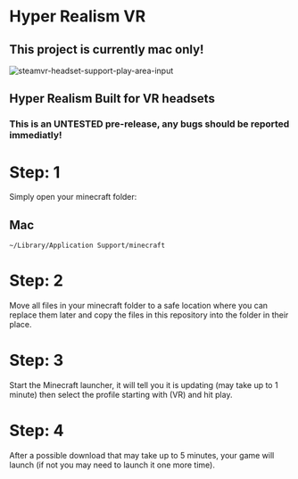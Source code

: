 # Hyper Realism VR

## This project is currently mac only!

![steamvr-headset-support-play-area-input](https://user-images.githubusercontent.com/34868944/147981170-0cb8c5a6-b21e-4211-8ce6-460a9d20c9ab.jpg)

## Hyper Realism Built for VR headsets
### This is an UNTESTED pre-release, any bugs should be reported immediatly!



# Step: 1
Simply open your minecraft folder:

## Mac
  	~/Library/Application Support/minecraft
	
# Step: 2
 Move all files in your minecraft folder to a safe location where you can replace them later and copy the files in this repository into the folder in their place.
 
# Step: 3
 Start the Minecraft launcher, it will tell you it is updating (may take up to 1 minute) then select the profile starting with (VR) and hit play.
 
 # Step: 4
 After a possible download that may take up to 5 minutes, your game will launch (if not you may need to launch it one more time).
